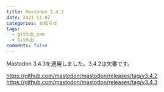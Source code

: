 ```yaml
---
title: Mastodon 3.4.3
date: 2021-11-07
categories: お知らせ
tags:
  - github_com
  - GitHub
comments: false
---
```


Mastodon 3.4.3を適用しました。3.4.2は欠番です。

https://github.com/mastodon/mastodon/releases/tag/v3.4.2
https://github.com/mastodon/mastodon/releases/tag/v3.4.3
